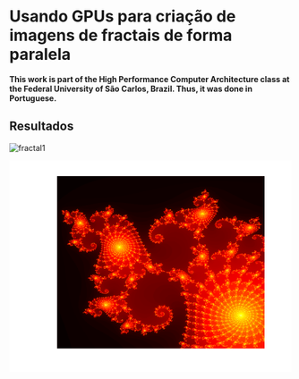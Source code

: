 # Usando GPUs para criação de imagens de fractais de forma paralela

**This work is part of the High Performance Computer Architecture class at the Federal University of São Carlos, Brazil. Thus, it was done in Portuguese.**

## Resultados

![fractal1](fractal1.png)

![fractal2](fractal2.png)

